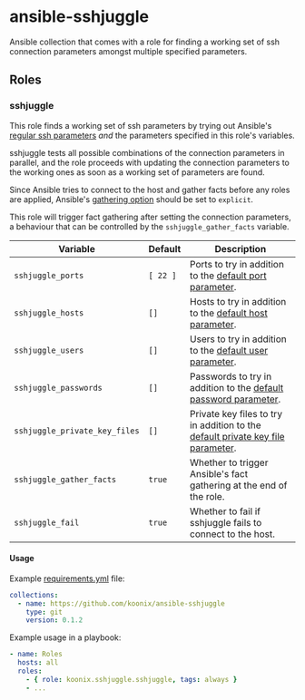 # ansible-sshjuggle

Ansible collection that comes with a role
for finding a working set of ssh connection parameters
amongst multiple specified parameters.

## Roles

### sshjuggle

This role finds a working set of ssh parameters
by trying out Ansible's [regular ssh parameters](https://docs.ansible.com/ansible/latest/collections/ansible/builtin/ssh_connection.html)
*and* the parameters specified in this role's variables.

sshjuggle tests all possible combinations of the connection parameters in parallel,
and the role proceeds with updating the connection parameters to the working ones
as soon as a working set of parameters are found.

Since Ansible tries to connect to the host
and gather facts before any roles are applied,
Ansible's [gathering option](https://docs.ansible.com/ansible/latest/reference_appendices/config.html#default-gathering)
should be set to `explicit`.

This role will trigger fact gathering after setting the connection parameters,
a behaviour that can be controlled by the `sshjuggle_gather_facts` variable.

| Variable                                          | Default      | Description |
|---------------------------------------------------|--------------|-------------|
| `sshjuggle_ports`                                 | `[ 22 ]`     | Ports to try in addition to the [default port parameter](https://docs.ansible.com/ansible/latest/collections/ansible/builtin/ssh_connection.html#parameter-port). |
| `sshjuggle_hosts`                                 | `[]`         | Hosts to try in addition to the [default host parameter](https://docs.ansible.com/ansible/latest/collections/ansible/builtin/ssh_connection.html#parameter-host). |
| `sshjuggle_users`                                 | `[]`         | Users to try in addition to the [default user parameter](https://docs.ansible.com/ansible/latest/collections/ansible/builtin/ssh_connection.html#parameter-remote_user). |
| `sshjuggle_passwords`                             | `[]`         | Passwords to try in addition to the [default password parameter](https://docs.ansible.com/ansible/latest/collections/ansible/builtin/ssh_connection.html#parameter-password). |
| `sshjuggle_private_key_files`                     | `[]`         | Private key files to try in addition to the [default private key file parameter](https://docs.ansible.com/ansible/latest/collections/ansible/builtin/ssh_connection.html#parameter-private_key_file). |
| `sshjuggle_gather_facts`                          | `true`       | Whether to trigger Ansible's fact gathering at the end of the role. |
| `sshjuggle_fail`                                  | `true`       | Whether to fail if sshjuggle fails to connect to the host. |

#### Usage

Example [requirements.yml](https://docs.ansible.com/ansible/latest/galaxy/user_guide.html#installing-roles-and-collections-from-the-same-requirements-yml-file]) file:

```yaml
collections:
  - name: https://github.com/koonix/ansible-sshjuggle
    type: git
    version: 0.1.2
```

Example usage in a playbook:

```yaml
- name: Roles
  hosts: all
  roles:
    - { role: koonix.sshjuggle.sshjuggle, tags: always }
    - ...
```
